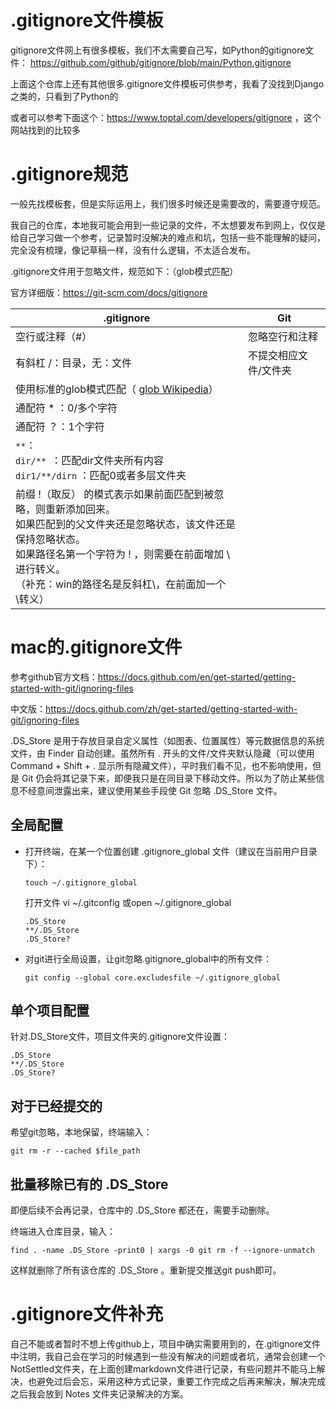 # .gitignore文件模板

gitignore文件网上有很多模板，我们不太需要自己写，如Python的gitignore文件：
https://github.com/github/gitignore/blob/main/Python.gitignore

上面这个仓库上还有其他很多.gitignore文件模板可供参考，我看了没找到Django之类的，只看到了Python的

或者可以参考下面这个：https://www.toptal.com/developers/gitignore ，这个网站找到的比较多

# .gitignore规范

一般先找模板套，但是实际运用上，我们很多时候还是需要改的，需要遵守规范。

我自己的仓库，本地我可能会用到一些记录的文件，不太想要发布到网上，仅仅是给自己学习做一个参考，记录暂时没解决的难点和坑，包括一些不能理解的疑问，完全没有梳理，像记草稿一样，没有什么逻辑，不太适合发布。

.gitignore文件用于忽略文件，规范如下：（glob模式匹配）

官方详细版：https://git-scm.com/docs/gitignore

| .gitignore                                                   | Git                   |
| ------------------------------------------------------------ | --------------------- |
| 空行或注释（#）                                              | 忽略空行和注释        |
| 有斜杠 /：目录，无：文件                                     | 不提交相应文件/文件夹 |
| 使用标准的glob模式匹配（ [glob Wikipedia](https://en.wikipedia.org/wiki/Glob_(programming))） |                       |
| 通配符 * ：0/多个字符                                        |                       |
| 通配符 ？：1个字符                                           |                       |
| `**`：<br />`dir/** `：匹配dir文件夹所有内容<br />`dir1/**/dirn` ：匹配0或者多层文件夹 |                       |
| 前缀 !（取反） 的模式表示如果前面匹配到被忽略，则重新添加回来。<br />如果匹配到的父文件夹还是忽略状态，该文件还是保持忽略状态。<br />如果路径名第一个字符为 ! ，则需要在前面增加 \ 进行转义。<br />（补充：win的路径名是反斜杠\，在前面加一个\转义） |                       |

# mac的.gitignore文件

参考github官方文档：https://docs.github.com/en/get-started/getting-started-with-git/ignoring-files

中文版：https://docs.github.com/zh/get-started/getting-started-with-git/ignoring-files

.DS_Store 是用于存放目录自定义属性（如图表、位置属性）等元数据信息的系统文件，由 Finder 自动创建。虽然所有 . 开头的文件/文件夹默认隐藏（可以使用 Command + Shift + . 显示所有隐藏文件），平时我们看不见，也不影响使用，但是 Git 仍会将其记录下来，即便我只是在同目录下移动文件。所以为了防止某些信息不经意间泄露出来，建议使用某些手段使 Git 忽略 .DS_Store 文件。

## 全局配置

- 打开终端，在某一个位置创建 .gitignore_global 文件（建议在当前用户目录下）：
    ~~~
    touch ~/.gitignore_global
    ~~~
    打开文件 vi ~/.gitconfig
    或open ~/.gitignore_global
    ~~~
    .DS_Store
    **/.DS_Store
    .DS_Store?
    ~~~

- 对git进行全局设置，让git忽略.gitignore_global中的所有文件：
    ~~~
    git config --global core.excludesfile ~/.gitignore_global
    ~~~


## 单个项目配置

针对.DS_Store文件，项目文件夹的.gitignore文件设置：
~~~
.DS_Store
**/.DS_Store
.DS_Store?
~~~

## 对于已经提交的

希望git忽略，本地保留，终端输入：
~~~
git rm -r --cached $file_path
~~~

## 批量移除已有的 .DS_Store

即便后续不会再记录，仓库中的 .DS_Store 都还在，需要手动删除。

终端进入仓库目录，输入：
~~~
find . -name .DS_Store -print0 | xargs -0 git rm -f --ignore-unmatch
~~~
这样就删除了所有该仓库的 .DS_Store 。重新提交推送git push即可。


# .gitignore文件补充

自己不能或者暂时不想上传github上，项目中确实需要用到的，在.gitignore文件中注明，我自己会在学习的时候遇到一些没有解决的问题或者坑，通常会创建一个NotSettled文件夹，在上面创建markdown文件进行记录，有些问题并不能马上解决，也避免过后会忘，采用这种方式记录，重要工作完成之后再来解决，解决完成之后我会放到 Notes 文件夹记录解决的方案。
